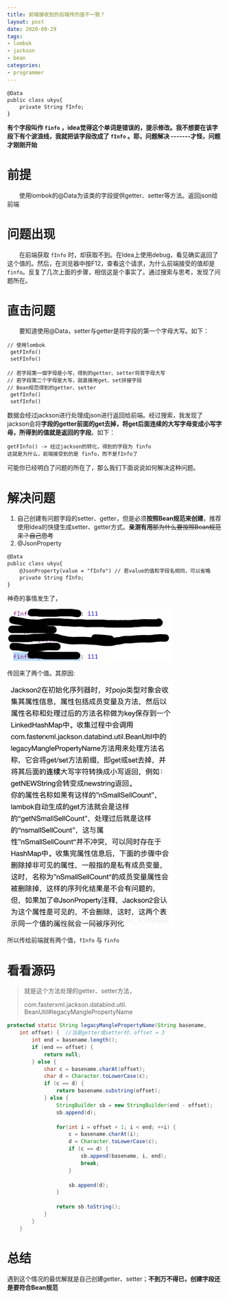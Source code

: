 ```yaml
---
title: 前端接收到的后端传的值不一致？
layout: post
date: 2020-09-29
tags: 
- lombok
- jackson
- bean
categories:
- programmer
---
```

```
@Data
public class ukyu{
    private String fInfo;
}
```
**有个字段叫作 ```finfo``` ，idea觉得这个单词是错误的，提示修改。我不想要在该字段下有个波浪线，我就把该字段改成了 ```fInfo``` 。耶，问题解决 -------才怪，问题才刚刚开始**
<!-- more -->
# 前提
&emsp;&emsp;使用lombok的@Data为该类的字段提供getter、setter等方法。返回json给前端
# 问题出现
&emsp;&emsp;在前端获取 ```fInfo``` 时，却获取不到。在Idea上使用debug，看见确实返回了这个值的。然后，在浏览器中按F12，查看这个请求，为什么前端接受的值却是 ```finfo```。反复了几次上面的步骤，相信这是个事实了。通过搜索与思考，发现了问题所在。
# 直击问题
&emsp;&emsp;要知道使用@Data，setter与getter是将字段的第一个字母大写。如下：
```
// 使用lombok
 getFInfo()
 setFInfo()

// 若字段第一個字母是小写，得到的getter、setter将首字母大写
// 若字段第二个字母是大写，就直接用get、set拼接字段
// Bean规范得到的getter、setter
 getfInfo()
 setfInfo()

```
数据会经过jackson进行处理成json进行返回给前端。经过搜索，我发现了jackson会将**字段的getter前面的get去掉，将get后面连续的大写字母变成小写字母，所得到的值就是返回的字段**。如下：
```
getFInfo() -> 经过jackson的转化，得到的字段为 finfo
这就是为什么，前端接受到的是 finfo，而不是fInfo了
```
可能你已经明白了问题的所在了，那么我们下面说说如何解决这种问题。

# 解决问题
1. 自己创建有问题字段的setter、getter，但是必须**按照Bean规范来创建**，推荐使用Idea的快捷生成setter、getter方式。**亲测有用**~~那为什么要按照Bean规范来？自己思考~~
2. @JsonProperty
```
@Data
public class ukyu{
    @JsonProperty(value = "fInfo") // 若value的值和字段名相同，可以省略
    private String fInfo;
}
```
 神奇的事情发生了，

 ![传回来了两个值](/assets/images/blog/2020-09-29-value-is-inconsistent/two-values.png)

传回来了两个值。其原因:

 ![jackson对pojo序列化处理](/assets/images/blog/2020-09-29-value-is-inconsistent/jackson-serialized-pojo.png)

所以传给前端就有两个值，```fInfo``` 与 ```finfo```

# 看看源码
> 就是这个方法处理的getter、setter方法，
>
> com.fasterxml.jackson.databind.util.
BeanUtil#legacyManglePropertyName

```java
protected static String legacyManglePropertyName(String basename, 
    int offset) {  //当是getter或setter时，offset = 3
        int end = basename.length();
        if (end == offset) {
            return null;
        } else {
            char c = basename.charAt(offset);
            char d = Character.toLowerCase(c);
            if (c == d) {
                return basename.substring(offset);
            } else {
                StringBuilder sb = new StringBuilder(end - offset);
                sb.append(d);

                for(int i = offset + 1; i < end; ++i) {
                    c = basename.charAt(i);
                    d = Character.toLowerCase(c);
                    if (c == d) {
                        sb.append(basename, i, end);
                        break;
                    }

                    sb.append(d);
                }

                return sb.toString();
            }
        }
    }
```

# 总结
遇到这个情况的最优解就是自己创建getter、setter；**不到万不得已，创建字段还是要符合Bean规范**